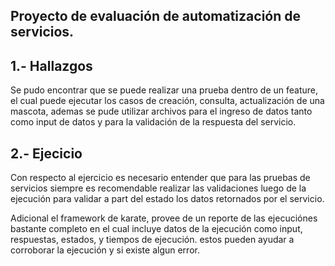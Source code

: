 ## Proyecto de evaluación de automatización de servicios.

## 1.- Hallazgos
Se pudo encontrar que se puede realizar una prueba dentro de un feature, el cual puede 
ejecutar los casos de creación, consulta, actualización de una mascota, ademas se pude 
utilizar archivos para el ingreso de datos tanto como input de datos y para la validación
de la respuesta del servicio.

## 2.- Ejecicio
Con respecto al ejercicio es necesario entender que para las pruebas de servicios siempre 
es recomendable realizar las validaciones luego de la ejecución para validar a part del estado
los datos retornados por el servicio.

Adicional el framework de karate, provee de un reporte de las ejecuciónes bastante completo en 
el cual incluye datos de la ejecución como input, respuestas, estados, y tiempos de ejecución.
estos pueden ayudar a corroborar la ejecución y si existe algun error.

